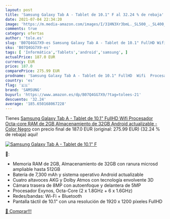 ```yaml
---
layout: post
title: 'Samsung Galaxy Tab A - Tablet de 10.1" F al 32.24 % de rebaja'
date: 2021-07-04 22:34:20
image: 'https://m.media-amazon.com/images/I/31HN3Xr3bmL._SL500_._SL400_.jpg'
comments: true
category: ofertas
author: 'tole.es'
slug: 'B07Q4GG7X9-es Samsung Galaxy Tab A - Tablet de 10.1" FullHD Wifi...'
sku: 'B07Q4GG7X9-es'
tags: [ 'Informática','Tablets','android','samsung', ]
actualPrice: 187.0 EUR
currency: EUR
price: 187.0
comparePrice: 275.99 EUR
prodname: 'Samsung Galaxy Tab A - Tablet de 10.1" FullHD  Wifi  Procesador Octa-core  RAM de 2GB  Almacenamiento de 32GB  Android actualizable  - Color Negro'
country: 'es'
flag: '🇪🇸'
brand: 'SAMSUNG'
buyurl: 'https://www.amazon.es/dp/B07Q4GG7X9/?tag=tolees-21'
descuento: '32.24'
average: '185.650168067228'
---
```


Tienes [Samsung Galaxy Tab A - Tablet de 10.1" FullHD  Wifi  Procesador Octa-core  RAM de 2GB  Almacenamiento de 32GB  Android actualizable  - Color Negro](https://www.amazon.es/dp/B07Q4GG7X9/?tag=tolees-21) con precio final de  187.0 EUR (original: 275.99 EUR) (32.24 %  de rebaja) aqui!

[![Samsung Galaxy Tab A - Tablet de 10.1" F](https://m.media-amazon.com/images/I/31HN3Xr3bmL._SL500_._SL400_.jpg)](https://www.amazon.es/dp/B07Q4GG7X9/?tag=tolees-21)

🔎:

- Memoria RAM de 2GB, Almacenamiento de 32GB con ranura microsd ampliable hasta 512GB
- Batería de 7,300 mAh y sistema operativo Android actualizable
- Cuatro altavoces AKG y Dolby Atmos con tecnología envolvente 3D
- Cámara trasera de 8MP con autoenfoque y delantera de 5MP
- Procesador Exynos, Octa-Core (2 x 1.8GHz + 6 x 1.6GHz)
- Redes/bandas: Wi-Fi + Bluetooth
- Pantalla táctil de 10.1" con una resolución de 1920 x 1200 píxeles FullHD

[🛒 Comprar!!!](https://www.amazon.es/dp/B07Q4GG7X9/?tag=tolees-21)
